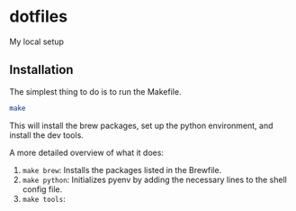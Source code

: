 # dotfiles
My local setup

## Installation
The simplest thing to do is to run the Makefile.

```bash
make
```

This will install the brew packages, set up the python environment, and install the dev tools.

A more detailed overview of what it does:

1. `make brew`: Installs the packages listed in the Brewfile.
2. `make python`: Initializes pyenv by adding the necessary lines to the shell config file.
3. `make tools`:



